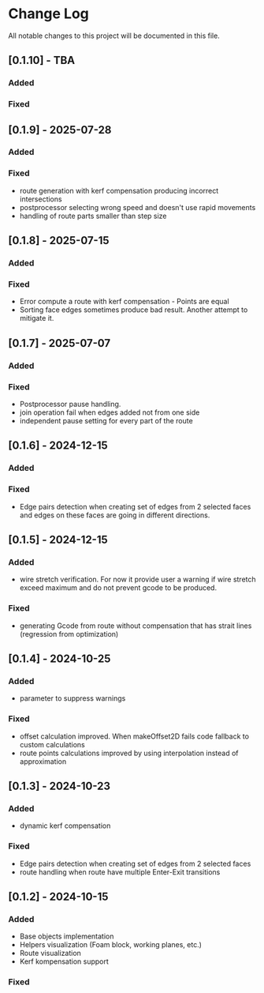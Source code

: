 
# Change Log
All notable changes to this project will be documented in this file.

## [0.1.10] - TBA
   
### Added

### Fixed 

## [0.1.9] - 2025-07-28
   
### Added

### Fixed 
- route generation with kerf compensation producing incorrect intersections
- postprocessor selecting wrong speed and doesn't use rapid movements
- handling of route parts smaller than step size

## [0.1.8] - 2025-07-15
   
### Added

### Fixed 
- Error compute a route with kerf compensation - Points are equal
- Sorting face edges sometimes produce bad result. Another attempt to mitigate it.

## [0.1.7] - 2025-07-07
   
### Added

### Fixed 
- Postprocessor pause handling.
- join operation fail when edges added not from one side 
- independent pause setting for every part of the route 

## [0.1.6] - 2024-12-15
   
### Added

### Fixed 
- Edge pairs detection when creating set of edges from 2 selected faces and edges on these faces are going in different directions.

## [0.1.5] - 2024-12-15
   
### Added

- wire stretch verification. For now it provide user a warning if wire stretch exceed maximum and do not prevent gcode to be produced.

### Fixed 
- generating Gcode from route without compensation that has strait lines (regression from optimization)

## [0.1.4] - 2024-10-25
   
### Added
- parameter to suppress warnings

### Fixed 
- offset calculation improved. When makeOffset2D fails code fallback to custom calculations
- route points calculations improved by using interpolation instead of approximation

## [0.1.3] - 2024-10-23
   
### Added
- dynamic kerf compensation

### Fixed 
- Edge pairs detection when creating set of edges from 2 selected faces
- route handling when route have multiple Enter-Exit transitions
 
## [0.1.2] - 2024-10-15
 
### Added
- Base objects implementation
- Helpers visualization (Foam block, working planes, etc.)
- Route visualization
- Kerf kompensation support

### Fixed
 